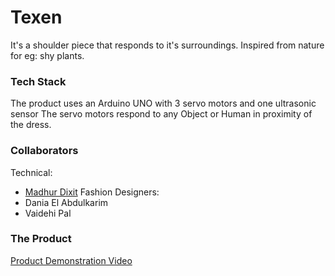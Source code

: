 # Texen

It's a shoulder piece that responds to it's surroundings. Inspired from nature for eg: shy plants.

### Tech Stack

The product uses an Arduino UNO with 3 servo motors and one ultrasonic sensor
The servo motors respond to any Object or Human in proximity of the dress.

### Collaborators

Technical: 
* [Madhur Dixit](https://www.linkedin.com/in/madhur-dixit-065907157/)
Fashion Designers: 
* Dania El Abdulkarim
* Vaidehi Pal

### The Product

[Product Demonstration Video](https://raw.githubusercontent.com/Chester-King/Texen/master/Product%20Video.mp4)